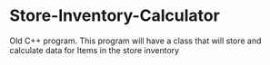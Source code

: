 # Store-Inventory-Calculator
Old C++ program. This program will have a class that will store and calculate data for Items in the store inventory

